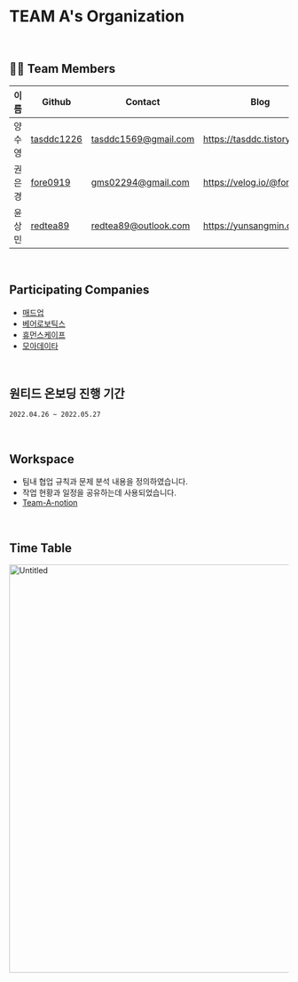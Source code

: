 # TEAM A's Organization

</br>

## 👩‍💻 Team Members
<div align="center">

| 이름   | Github                                      | Contact       | Blog |
| ------ | ------------------------------------------- | ---------------- | ----- |
| 양수영 | [tasddc1226](https://github.com/tasddc1226) | tasddc1569@gmail.com | https://tasddc.tistory.com |
| 권은경 | [fore0919](https://github.com/fore0919)     | gms02294@gmail.com | https://velog.io/@fore0919  |
| 윤상민 | [redtea89](https://github.com/redtea89)     | redtea89@outlook.com | https://yunsangmin.com  |
</div>

</br>

## Participating Companies
- [매드업](https://www.madup.com/)
- [베어로보틱스](https://www.bearrobotics.ai/)
- [휴먼스케이프](https://humanscape.io/kr/index.html)
- [모아데이타](http://www.moadata.co.kr/)

</br>

## 원티드 온보딩 진행 기간
`2022.04.26 ~ 2022.05.27`

</br>

## Workspace
- 팀내 협업 규칙과 문제 분석 내용을 정의하였습니다.
- 작업 현황과 일정을 공유하는데 사용되었습니다.
- [Team-A-notion](https://pretty-marlin-13a.notion.site/Team-A-03cf51c7174847ce88a6302e6939ea2a)

</br>

## Time Table
<img width="735" alt="Untitled" src="https://user-images.githubusercontent.com/55699007/166467249-6c2784cb-d701-4b72-987b-4089ae802739.png">
